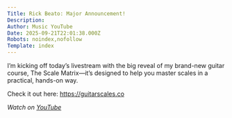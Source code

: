 ```yaml
---
Title: Rick Beato: Major Announcement!
Description: 
Author: Music YouTube
Date: 2025-09-21T22:01:38.000Z
Robots: noindex,nofollow
Template: index
---
```

<p>I’m kicking off today’s livestream with the big reveal of my brand-new guitar course, The Scale Matrix—it’s designed to help you master scales in a practical, hands-on way.</p>

<p>Check it out here: <a href="https://guitarscales.co" rel="noopener noreferrer">https://guitarscales.co</a></p>

<p><em>Watch on <a href="https://www.youtube.com/watch?v=XdPTw4ZsoOY" rel="noopener noreferrer">YouTube</a></em></p>

